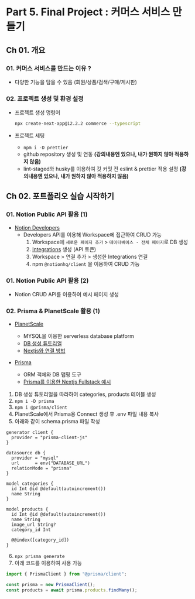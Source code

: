 # Part 5. Final Project : 커머스 서비스 만들기

## Ch 01. 개요

### 01. 커머스 서비스를 만드는 이유 ?

- 다양한 기능을 담을 수 있음 (회원/상품/검색/구매/게시판)

### 02. 프로젝트 생성 및 환경 설정

- 프로젝트 생성 명령어

  ```bash
  npx create-next-app@12.2.2 commerce --typescript
  ```

- 프로젝트 세팅
  - `npm i -D prettier`
  - github repository 생성 및 연동 **(강의내용엔 있으나, 내가 원하지 않아 적용하지 않음)**
  - lint-staged와 husky를 이용하여 깃 커밋 전 eslint & prettier 적용 설정 **(강의내용엔 있으나, 내가 원하지 않아 적용하지 않음)**

## Ch 02. 포트폴리오 실습 시작하기

### 01. Notion Public API 활용 (1)

- [Notion Developers](https://developers.notion.com/)
  - Developers API를 이용해 Workspace에 접근하여 CRUD 가능
    1. Workspace에 `새로운 페이지 추가` > `데이터베이스 - 전체 페이지`로 DB 생성
    2. [Integrations](https://www.notion.so/my-integrations) 생성 (API 토큰)
    3. Workspace > 연결 추가 > 생성한 Integrations 연결
    4. npm `@notionhq/client` 을 이용하여 CRUD 가능

### 01. Notion Public API 활용 (2)

- Notion CRUD API를 이용하여 예시 페이지 생성

### 02. Prisma & PlanetScale 활용 (1)

- [PlanetScale](https://planetscale.com)

  - MYSQL을 이용한 serverless database platform
  - [DB 생성 튜토리얼](https://docs.planetscale.com/docs/tutorials/planetscale-quick-start-guide)
  - [Nextjs와 연결 방법](https://docs.planetscale.com/docs/tutorials/connect-nextjs-app)

- [Prisma](https://www.prisma.io)
  - ORM 객체와 DB 맵핑 도구
  - [Prisma를 이용한 Nextjs Fullstack 예시](https://github.com/prisma/prisma-examples/tree/latest/typescript/rest-nextjs-api-routes)

1. DB 생성 튜토리얼을 따라하여 categories, products 테이블 생성
2. `npm i -D prisma`
3. `npm i @prisma/client`
4. PlanetScale에서 Prisma용 Connect 생성 후 .env 파일 내용 복사
5. 아래와 같이 schema.prisma 파일 작성

```prisma
generator client {
  provider = "prisma-client-js"
}

datasource db {
  provider = "mysql"
  url      = env("DATABASE_URL")
  relationMode = "prisma"
}

model categories {
  id Int @id @default(autoincrement())
  name String
}

model products {
  id Int @id @default(autoincrement())
  name String
  image_url String?
  category_id Int

  @@index([category_id])
}
```

6. `npx prisma generate`
7. 아래 코드를 이용하여 사용 가능

```javascript
import { PrismaClient } from "@prisma/client";

const prisma = new PrismaClient();
const products = await prisma.products.findMany();
```
